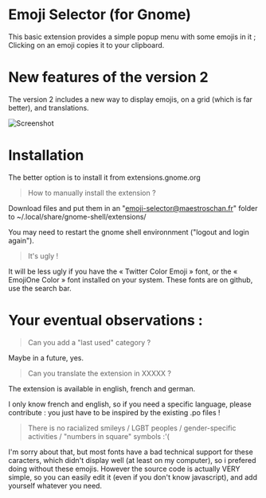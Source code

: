 # Emoji Selector (for Gnome)
This basic extension provides a simple popup menu with some emojis in it ; Clicking on an emoji copies it to your clipboard.

# New features of the version 2
The version 2 includes a new way to display emojis, on a grid (which is far better), and translations.

![Screenshot](https://raw.githubusercontent.com/Maestroschan/emoji-selector-for-gnome/master/Capture%20d'%C3%A9cran%20de%202017-04-15%2003-05-26.png)

# Installation
The better option is to install it from extensions.gnome.org

> How to manually install the extension ?

Download files and put them in an "emoji-selector@maestroschan.fr" folder to ~/.local/share/gnome-shell/extensions/

You may need to restart the gnome shell environnment ("logout and login again").

> It's ugly !

It will be less ugly if you have the « Twitter Color Emoji » font, or the « EmojiOne Color » font installed on your system. These fonts are on github, use the search bar.

# Your eventual observations :
> Can you add a "last used" category ?

Maybe in a future, yes.

> Can you translate the extension in XXXXX ?

The extension is available in english, french and german.

I only know french and english, so if you need a specific language, please contribute : you just have to be inspired by the existing .po files !

> There is no racialized smileys / LGBT peoples / gender-specific activities / "numbers in square" symbols :'(

I'm sorry about that, but most fonts have a bad technical support for these caracters, which didn't display well (at least on my computer), so i prefered doing without these emojis.
However the source code is actually VERY simple, so you can easily edit it (even if you don't know javascript), and add yourself whatever you need.
